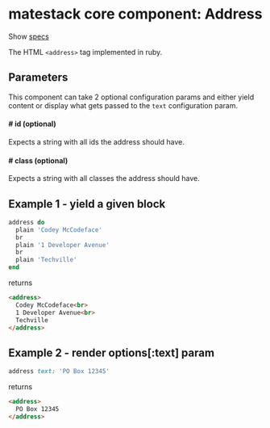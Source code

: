# matestack core component: Address

Show [specs](../../spec/usage/components/address_spec.rb)

The HTML `<address>` tag implemented in ruby.

## Parameters

This component can take 2 optional configuration params and either yield content or display what gets passed to the `text` configuration param.

#### # id (optional)
Expects a string with all ids the address should have.

#### # class (optional)
Expects a string with all classes the address should have.

## Example 1 - yield a given block

```ruby
address do
  plain 'Codey McCodeface'
  br
  plain '1 Developer Avenue'
  br
  plain 'Techville'
end
```

returns

```html
<address>
  Codey McCodeface<br>
  1 Developer Avenue<br>
  Techville
</address>
```

## Example 2 - render options[:text] param

```ruby
address text: 'PO Box 12345'
```

returns

```html
<address>
  PO Box 12345
</address>
```
